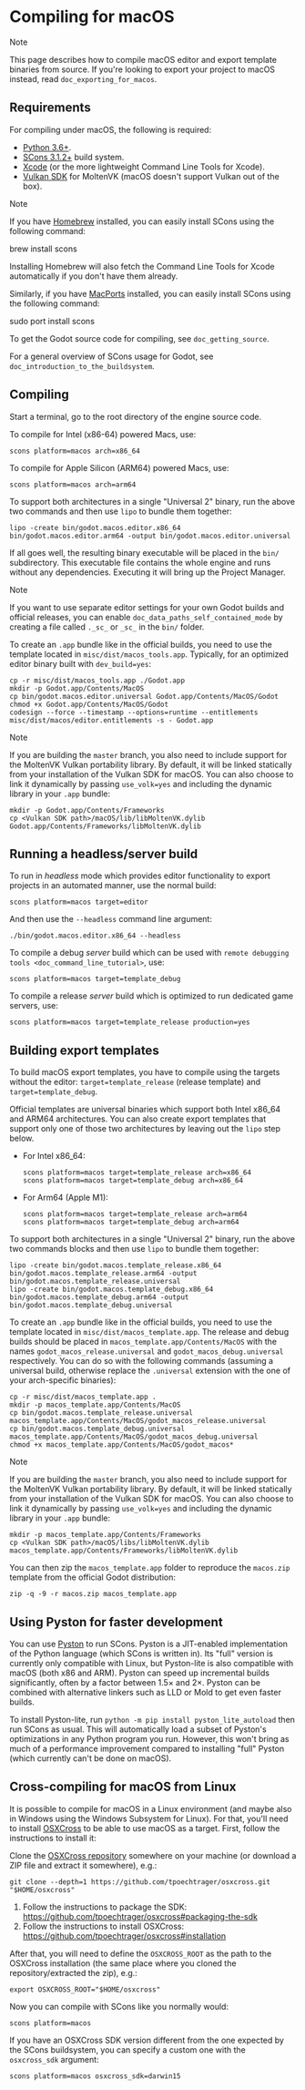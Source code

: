 # Compiling for macOS

Note

This page describes how to compile macOS editor and export template
binaries from source. If you're looking to export your project to macOS
instead, read `doc_exporting_for_macos`.

## Requirements

For compiling under macOS, the following is required:

-   [Python 3.6+](https://www.python.org/downloads/macos/).
-   [SCons 3.1.2+](https://scons.org/pages/download.html) build system.
-   [Xcode](https://apps.apple.com/us/app/xcode/id497799835) (or the
    more lightweight Command Line Tools for Xcode).
-   [Vulkan
    SDK](https://sdk.lunarg.com/sdk/download/latest/mac/vulkan-sdk.dmg)
    for MoltenVK (macOS doesn't support Vulkan out of the box).

Note

If you have [Homebrew](https://brew.sh/) installed, you can easily
install SCons using the following command:

brew install scons

Installing Homebrew will also fetch the Command Line Tools for Xcode
automatically if you don't have them already.

Similarly, if you have [MacPorts](https://www.macports.org/) installed,
you can easily install SCons using the following command:

sudo port install scons

To get the Godot source code for compiling, see `doc_getting_source`.

For a general overview of SCons usage for Godot, see
`doc_introduction_to_the_buildsystem`.

## Compiling

Start a terminal, go to the root directory of the engine source code.

To compile for Intel (x86-64) powered Macs, use:

    scons platform=macos arch=x86_64

To compile for Apple Silicon (ARM64) powered Macs, use:

    scons platform=macos arch=arm64

To support both architectures in a single "Universal 2" binary, run the
above two commands and then use `lipo` to bundle them together:

    lipo -create bin/godot.macos.editor.x86_64 bin/godot.macos.editor.arm64 -output bin/godot.macos.editor.universal

If all goes well, the resulting binary executable will be placed in the
`bin/` subdirectory. This executable file contains the whole engine and
runs without any dependencies. Executing it will bring up the Project
Manager.

Note

If you want to use separate editor settings for your own Godot builds
and official releases, you can enable
`doc_data_paths_self_contained_mode` by creating a file called `._sc_`
or `_sc_` in the `bin/` folder.

To create an `.app` bundle like in the official builds, you need to use
the template located in `misc/dist/macos_tools.app`. Typically, for an
optimized editor binary built with `dev_build=yes`:

    cp -r misc/dist/macos_tools.app ./Godot.app
    mkdir -p Godot.app/Contents/MacOS
    cp bin/godot.macos.editor.universal Godot.app/Contents/MacOS/Godot
    chmod +x Godot.app/Contents/MacOS/Godot
    codesign --force --timestamp --options=runtime --entitlements misc/dist/macos/editor.entitlements -s - Godot.app

Note

If you are building the `master` branch, you also need to include
support for the MoltenVK Vulkan portability library. By default, it will
be linked statically from your installation of the Vulkan SDK for macOS.
You can also choose to link it dynamically by passing `use_volk=yes` and
including the dynamic library in your `.app` bundle:

    mkdir -p Godot.app/Contents/Frameworks
    cp <Vulkan SDK path>/macOS/lib/libMoltenVK.dylib Godot.app/Contents/Frameworks/libMoltenVK.dylib

## Running a headless/server build

To run in *headless* mode which provides editor functionality to export
projects in an automated manner, use the normal build:

    scons platform=macos target=editor

And then use the `--headless` command line argument:

    ./bin/godot.macos.editor.x86_64 --headless

To compile a debug *server* build which can be used with
`remote debugging tools <doc_command_line_tutorial>`, use:

    scons platform=macos target=template_debug

To compile a release *server* build which is optimized to run dedicated
game servers, use:

    scons platform=macos target=template_release production=yes

## Building export templates

To build macOS export templates, you have to compile using the targets
without the editor: `target=template_release` (release template) and
`target=template_debug`.

Official templates are universal binaries which support both Intel
x86\_64 and ARM64 architectures. You can also create export templates
that support only one of those two architectures by leaving out the
`lipo` step below.

-   For Intel x86\_64:

        scons platform=macos target=template_release arch=x86_64
        scons platform=macos target=template_debug arch=x86_64

-   For Arm64 (Apple M1):

        scons platform=macos target=template_release arch=arm64
        scons platform=macos target=template_debug arch=arm64

To support both architectures in a single "Universal 2" binary, run the
above two commands blocks and then use `lipo` to bundle them together:

    lipo -create bin/godot.macos.template_release.x86_64 bin/godot.macos.template_release.arm64 -output bin/godot.macos.template_release.universal
    lipo -create bin/godot.macos.template_debug.x86_64 bin/godot.macos.template_debug.arm64 -output bin/godot.macos.template_debug.universal

To create an `.app` bundle like in the official builds, you need to use
the template located in `misc/dist/macos_template.app`. The release and
debug builds should be placed in `macos_template.app/Contents/MacOS`
with the names `godot_macos_release.universal` and
`godot_macos_debug.universal` respectively. You can do so with the
following commands (assuming a universal build, otherwise replace the
`.universal` extension with the one of your arch-specific binaries):

    cp -r misc/dist/macos_template.app .
    mkdir -p macos_template.app/Contents/MacOS
    cp bin/godot.macos.template_release.universal macos_template.app/Contents/MacOS/godot_macos_release.universal
    cp bin/godot.macos.template_debug.universal macos_template.app/Contents/MacOS/godot_macos_debug.universal
    chmod +x macos_template.app/Contents/MacOS/godot_macos*

Note

If you are building the `master` branch, you also need to include
support for the MoltenVK Vulkan portability library. By default, it will
be linked statically from your installation of the Vulkan SDK for macOS.
You can also choose to link it dynamically by passing `use_volk=yes` and
including the dynamic library in your `.app` bundle:

    mkdir -p macos_template.app/Contents/Frameworks
    cp <Vulkan SDK path>/macOS/libs/libMoltenVK.dylib macos_template.app/Contents/Frameworks/libMoltenVK.dylib

You can then zip the `macos_template.app` folder to reproduce the
`macos.zip` template from the official Godot distribution:

    zip -q -9 -r macos.zip macos_template.app

## Using Pyston for faster development

You can use [Pyston](https://www.pyston.org/) to run SCons. Pyston is a
JIT-enabled implementation of the Python language (which SCons is
written in). Its "full" version is currently only compatible with Linux,
but Pyston-lite is also compatible with macOS (both x86 and ARM). Pyston
can speed up incremental builds significantly, often by a factor between
1.5× and 2×. Pyston can be combined with alternative linkers such as LLD
or Mold to get even faster builds.

To install Pyston-lite, run `python -m pip install pyston_lite_autoload`
then run SCons as usual. This will automatically load a subset of
Pyston's optimizations in any Python program you run. However, this
won't bring as much of a performance improvement compared to installing
"full" Pyston (which currently can't be done on macOS).

## Cross-compiling for macOS from Linux

It is possible to compile for macOS in a Linux environment (and maybe
also in Windows using the Windows Subsystem for Linux). For that, you'll
need to install [OSXCross](https://github.com/tpoechtrager/osxcross) to
be able to use macOS as a target. First, follow the instructions to
install it:

Clone the [OSXCross
repository](https://github.com/tpoechtrager/osxcross) somewhere on your
machine (or download a ZIP file and extract it somewhere), e.g.:

    git clone --depth=1 https://github.com/tpoechtrager/osxcross.git "$HOME/osxcross"

1.  Follow the instructions to package the SDK:
    <https://github.com/tpoechtrager/osxcross#packaging-the-sdk>
2.  Follow the instructions to install OSXCross:
    <https://github.com/tpoechtrager/osxcross#installation>

After that, you will need to define the `OSXCROSS_ROOT` as the path to
the OSXCross installation (the same place where you cloned the
repository/extracted the zip), e.g.:

    export OSXCROSS_ROOT="$HOME/osxcross"

Now you can compile with SCons like you normally would:

    scons platform=macos

If you have an OSXCross SDK version different from the one expected by
the SCons buildsystem, you can specify a custom one with the
`osxcross_sdk` argument:

    scons platform=macos osxcross_sdk=darwin15
